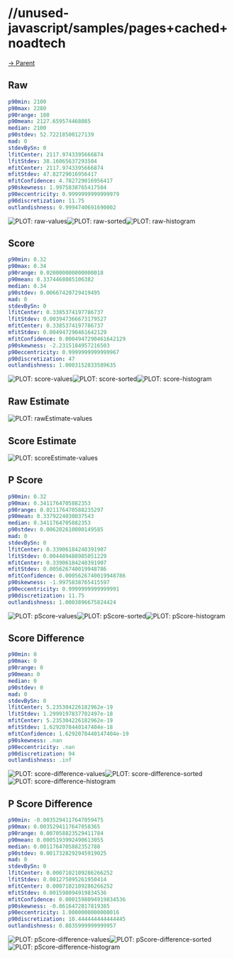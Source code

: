 
# //unused-javascript/samples/pages+cached+noadtech

[→ Parent](../..)


## Raw


```yaml
p90min: 2100
p90max: 2280
p90range: 180
p90mean: 2127.659574468085
median: 2100
p90stdev: 52.72218500127139
mad: 0
stdevBySn: 0
lfitCenter: 2117.9743395666874
lfitStdev: 38.16065637293504
mfitCenter: 2117.9743395666874
mfitStdev: 47.82729016956417
mfitConfidence: 4.782729016956417
p90skewness: 1.9975838765417584
p90eccentricity: 0.9999999999999979
p90discretization: 11.75
outlandishness: 0.9994740691690002

```

![PLOT: raw-values](./raw/values.svg)![PLOT: raw-sorted](./raw/sorted.svg)![PLOT: raw-histogram](./raw/histogram.svg)
## Score


```yaml
p90min: 0.32
p90max: 0.34
p90range: 0.020000000000000018
p90mean: 0.3374468085106382
median: 0.34
p90stdev: 0.00667420729419495
mad: 0
stdevBySn: 0
lfitCenter: 0.3385374197786737
lfitStdev: 0.003947366673179527
mfitCenter: 0.3385374197786737
mfitStdev: 0.004947290461642129
mfitConfidence: 0.0004947290461642129
p90skewness: -2.2315184957216503
p90eccentricity: 0.9999999999999967
p90discretization: 47
outlandishness: 1.0003152833589635

```

![PLOT: score-values](./score/values.svg)![PLOT: score-sorted](./score/sorted.svg)![PLOT: score-histogram](./score/histogram.svg)
## Raw Estimate

![PLOT: rawEstimate-values](./rawEstimate/values.svg)
## Score Estimate

![PLOT: scoreEstimate-values](./scoreEstimate/values.svg)
## P Score


```yaml
p90min: 0.32
p90max: 0.3411764705882353
p90range: 0.021176470588235297
p90mean: 0.3379224030037543
median: 0.3411764705882353
p90stdev: 0.006202610000149585
mad: 0
stdevBySn: 0
lfitCenter: 0.33906184240391907
lfitStdev: 0.004489488985051229
mfitCenter: 0.33906184240391907
mfitStdev: 0.005626740019948786
mfitConfidence: 0.0005626740019948786
p90skewness: -1.9975838765415597
p90eccentricity: 0.9999999999999991
p90discretization: 11.75
outlandishness: 1.0003896675824424

```

![PLOT: pScore-values](./pScore/values.svg)![PLOT: pScore-sorted](./pScore/sorted.svg)![PLOT: pScore-histogram](./pScore/histogram.svg)
## Score Difference


```yaml
p90min: 0
p90max: 0
p90range: 0
p90mean: 0
median: 0
p90stdev: 0
mad: 0
stdevBySn: 0
lfitCenter: 5.235304226182962e-19
lfitStdev: 1.2999197837702497e-18
mfitCenter: 5.235304226182962e-19
mfitStdev: 1.6292078440147404e-18
mfitConfidence: 1.6292078440147404e-19
p90skewness: .nan
p90eccentricity: .nan
p90discretization: 94
outlandishness: .inf

```

![PLOT: score-difference-values](./score-difference/values.svg)![PLOT: score-difference-sorted](./score-difference/sorted.svg)![PLOT: score-difference-histogram](./score-difference/histogram.svg)
## P Score Difference


```yaml
p90min: -0.0035294117647059475
p90max: 0.0035294117647058365
p90range: 0.007058823529411784
p90mean: 0.0005193992490613055
median: 0.0011764705882352788
p90stdev: 0.0017328292945919025
mad: 0
stdevBySn: 0
lfitCenter: 0.0007102109286266252
lfitStdev: 0.001275095261950414
mfitCenter: 0.0007102109286266252
mfitStdev: 0.001598094919834536
mfitConfidence: 0.0001598094919834536
p90skewness: -0.8616472817819385
p90eccentricity: 1.0000000000000016
p90discretization: 10.444444444444445
outlandishness: 0.8835999999999957

```

![PLOT: pScore-difference-values](./pScore-difference/values.svg)![PLOT: pScore-difference-sorted](./pScore-difference/sorted.svg)![PLOT: pScore-difference-histogram](./pScore-difference/histogram.svg)